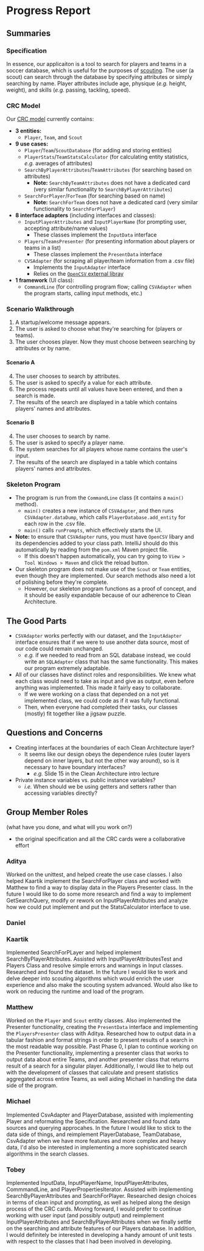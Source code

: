 # Progress Report

## Summaries

### Specification

In essence, our applicaiton is a tool to search for players and teams in a soccer database, which is useful for the purposes of [scouting](https://en.wikipedia.org/wiki/Scout_(association_football)). The user (a scout) can search through the database by specifying attributes or simply searching by name. Player attributes include age, physique (*e.g.* height, weight), and skills (*e.g.* passing, tackling, speed).

### CRC Model

Our [CRC model](https://github.com/CSC207-UofT/course-project-team-scouts/blob/main/phase0/crc_model.pdf) currently contains:
- **3 entities:**
  - `Player`, `Team`, and `Scout`
- **9 use cases:**
  - `Player`/`Team`/`ScoutDatabase` (for adding and storing entities)
  - `PlayerStats`/`TeamStatsCalculator` (for calculating entity statistics, *e.g.* averages of attributes)
  - `SearchByPlayerAttributes`/`TeamAttributes` (for searching based on attributes)
    - **Note:** `SearchByTeamAttributes` does not have a dedicated card (very similar functionality to `SearchByPlayerAttributes`)
  - `SearchForPlayer`/`ForTeam` (for searching based on name)
    - **Note:** `SearchForTeam` does not have a dedicated card (very similar functionality to `SearchForPlayer`)
- **8 interface adapters** (including interfaces and classes):
  - `InputPlayerAttributes` and `InputPlayerName` (for prompting user, accepting attribute/name values)
    - These classes implement the `InputData` interface
  - `Players`/`TeamsPresenter` (for presenting information about players or teams in a list)
    - These classes implement the `PresentData` interface
  - `CVSAdapter` (for scraping all player/team information from a .csv file)
    - Implements the `InputAdapter` interface
    - Relies on the [`OpenCSV` external libray](http://opencsv.sourceforge.net/)
- **1 framework** (UI class):
  - `CommandLine` (for controlling program flow; calling `CSVAdapter` when the program starts, calling input methods, etc.)

### Scenario Walkthrough

1. A startup/welcome message appears.
2. The user is asked to choose what they're searching for (players or teams).
3. The user chooses player. Now they must choose between searching by attributes or by name.

#### Scenario A

4. The user chooses to search by attributes.
5. The user is asked to specify a value for each attribute.
6. The process repeats until all values have been entered, and then a search is made.
7. The results of the search are displayed in a table which contains players' names and attributes.

#### Scenario B

4. The user chooses to search by name.
5. The user is asked to specify a player name.
6. The system searches for all players whose name contains the user's input.
7. The results of the search are displayed in a table which contains players' names and attributes.

### Skeleton Program

- The program is run from the `CommandLine` class (it contains a `main()` method).
  - `main()` creates a new instance of `CSVAdapter`, and then runs `CSVAdapter.dataDump`, which calls `PlayerDatabase.add_entity` for each row in the .csv file.
  - `main()` calls `runPrompts`, which effectively starts the UI.
- **Note:** to ensure that `CSVAdapter` runs, you must have `OpenCSV` libary and its dependencies added to your class path. IntelliJ should do this automatically by reading from the `pom.xml` Maven project file.
  - If this doesn't happen automatically, you can try going to `View > Tool Windows > Maven` and click the reload button.
- Our skeleton program does not make use of the `Scout` or `Team` entities, even though they are implemented. Our search methods also need a lot of polishing before they're complete.
  - However, our skeleton program functions as a proof of concept, and it should be easily expandable because of our adherence to Clean Architecture.

## The Good Parts

- `CSVAdapter` works perfectly with our dataset, and the `InputAdapter` interface ensures that if we were to use another data source, most of our code could remain unchanged.
  - *e.g.* if we needed to read from an SQL database instead, we could write an `SQLAdapter` class that has the same functionality. This makes our program extremely adaptable.
- All of our classes have distinct roles and responsibilities. We knew what each class would need to take as input and give as output, even before anything was implemented. This made it fairly easy to collaborate.
  - If we were working on a class that depended on a not yet implemented class, we could code as if it was fully functional.
  - Then, when everyone had completed their tasks, our classes (mostly) fit together like a jigsaw puzzle.

## Questions and Concerns

- Creating interfaces at the boundaries of each Clean Architecture layer?
  - It seems like our design obeys the dependence rules (outer layers depend on inner layers, but not the other way around), so is it necessary to have boundary interfaces?
    - *e.g.* Slide 15 in the Clean Architecture intro lecture
- Private instance variables vs. public instance variables?
  - *i.e.* When should we be using getters and setters rather than accessing variables directly?

## Group Member Roles

(what have you done, and what will you work on?)

- the original specification and all the CRC cards were a collaborative effort

### Aditya

Worked on the unittest, and helped create the use case classes. I also helped Kaartik implement the SearchForPlayer class and worked with Matthew to find a way to display data in the Players Presenter class. In the future I would like to do some more research and find a way to implement GetSearchQuery, modify or rework on InputPlayerAttributes and analyze how we could put implement and put the StatsCalculator interface to use.

### Daniel

### Kaartik

Implemented SearchForPLayer and helped implement SearchByPlayerAttributes. Assisted with InputPlayerAttributesTest and Players Class and resolve simple errors and warnings in Input classes. Researched and found the dataset. In the future I would like to work and delve deeper into scouting algorithms which would enrich the user experience and also make the scouting system advanced. Would also like to work on reducing the runtime and load of the program.

### Matthew

Worked on the `Player` and `Scout` entity classes. Also
implemented the Presenter functionality, creating the `PresentData`
interface and implementing the `PlayersPresenter` class with Aditya.
Researched how to output data in a tabular fashion and format strings
in order to present results of a search in the most readable way possible.
Past Phase 0, I plan to continue working on the Presenter functionality,
implementing a presenter class that works to output data
about entire Teams, and another presenter class that returns result of a search for a singular
player. Additionally, I would like to help out with the development
of classes that calculate and present statistics aggregated across
entire Teams, as well aiding Michael in handling the data side
of the program.

### Michael

Implemented CsvAdapter and PlayerDatabase, assisted with implementing Player and reformating the Specification. Researched  and found data sources and querying approcahes. In the future I would like to stick to the data side of things, and reimplement PlayerDatabase, TeamDatabase, CsvAdapter when we have more features and more complex and heavy data, I'd also be interested in implementing a more sophisticated search algorithms in the search classes. 

### Tobey

Implemented InputData, InputPlayerName, InputPlayerAttributes, CommmandLine, and PlayerPropertiesIterator. Assisted with implementing SearchByPlayerAttributes and SearchForPlayer. Researched design choices in terms of clean input and prompting, as well as helped along the design process of the CRC cards. Moving forward, I would prefer to continue working with user input (and possibly output) and reimplement InputPlayerAttributes and SearchByPlayerAttributes when we finally settle on the searching and attribute features of our Players database. In addition, I would definitely be interested in developing a handy amount of unit tests with respect to the classes that I had been involved in developing. 
